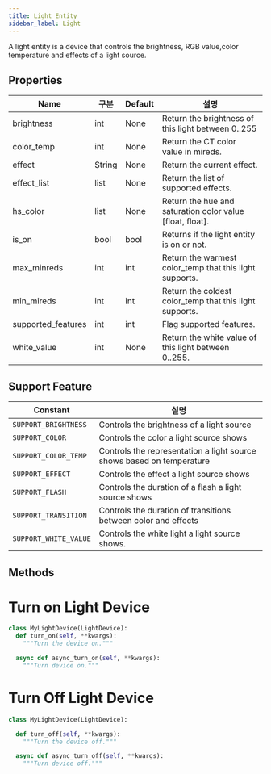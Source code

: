 ```yaml
---
title: Light Entity
sidebar_label: Light
---
```



A light entity is a device that controls the brightness, RGB value,color temperature and effects of a light source.

## Properties

| Name               | 구분     | Default | 설명                                                        |
| ------------------ | ------ | ------- | --------------------------------------------------------- |
| brightness         | int    | None    | Return the brightness of this light between 0..255        |
| color_temp         | int    | None    | Return the CT color value in mireds.                      |
| effect             | String | None    | Return the current effect.                                |
| effect_list        | list   | None    | Return the list of supported effects.                     |
| hs_color           | list   | None    | Return the hue and saturation color value [float, float]. |
| is_on              | bool   | bool    | Returns if the light entity is on or not.                 |
| max_minreds        | int    | int     | Return the warmest color_temp that this light supports.   |
| min_mireds         | int    | int     | Return the coldest color_temp that this light supports.   |
| supported_features | int    | int     | Flag supported features.                                  |
| white_value        | int    | None    | Return the white value of this light between 0..255.      |

## Support Feature

| Constant              | 설명                                                                    |
| --------------------- | --------------------------------------------------------------------- |
| `SUPPORT_BRIGHTNESS`  | Controls the brightness of a light source                             |
| `SUPPORT_COLOR`       | Controls the color a light source shows                               |
| `SUPPORT_COLOR_TEMP`  | Controls the representation a light source shows based on temperature |
| `SUPPORT_EFFECT`      | Controls the effect a light source shows                              |
| `SUPPORT_FLASH`       | Controls the duration of a flash a light source shows                 |
| `SUPPORT_TRANSITION`  | Controls the duration of transitions between color and effects        |
| `SUPPORT_WHITE_VALUE` | Controls the white light a light source shows.                        |

## Methods

# Turn on Light Device

```python
class MyLightDevice(LightDevice):
  def turn_on(self, **kwargs):
    """Turn the device on."""

  async def async_turn_on(self, **kwargs):
    """Turn device on."""

```

# Turn Off Light Device

```python
class MyLightDevice(LightDevice):

  def turn_off(self, **kwargs):
    """Turn the device off."""

  async def async_turn_off(self, **kwargs):
    """Turn device off."""

```